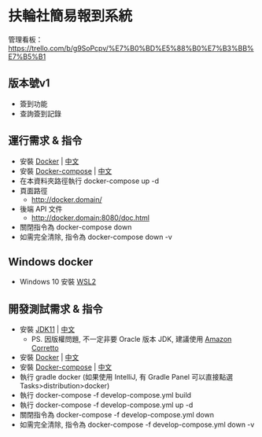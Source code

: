# 扶輪社簡易報到系統

管理看板：https://trello.com/b/g9SoPcpv/%E7%B0%BD%E5%88%B0%E7%B3%BB%E7%B5%B1

## 版本號v1

* 簽到功能
* 查詢簽到記錄

## 運行需求 & 指令

* 安裝 [Docker](https://docs.docker.com/get-docker/) | [中文](https://www.runoob.com/docker/ubuntu-docker-install.html)
* 安裝 [Docker-compose](https://docs.docker.com/compose/install/)
  | [中文](https://www.runoob.com/docker/docker-compose.html)
* 在本資料夾路徑執行 docker-compose up -d
* 頁面路徑
    - http://docker.domain/
* 後端 API 文件
    - http://docker.domain:8080/doc.html
* 關閉指令為 docker-compose down
* 如需完全清除, 指令為 docker-compose down -v

## Windows docker 

* Windows 10 安裝 [WSL2](https://docs.microsoft.com/zh-tw/windows/wsl/install-win10)

## 開發測試需求 & 指令

* 安裝 [JDK11](https://www.oracle.com/java/technologies/javase-jdk11-downloads.html)
  | [中文](https://www.runoob.com/java/java-environment-setup.html)
    - PS. 因版權問題, 不一定非要 Oracle 版本 JDK,
      建議使用 [Amazon Corretto](https://docs.aws.amazon.com/corretto/latest/corretto-11-ug/downloads-list.html)
* 安裝 [Docker](https://docs.docker.com/get-docker/) | [中文](https://www.runoob.com/docker/ubuntu-docker-install.html)
* 安裝 [Docker-compose](https://docs.docker.com/compose/install/)
  | [中文](https://www.runoob.com/docker/docker-compose.html)
* 執行 gradle docker (如果使用 IntelliJ, 有 Gradle Panel 可以直接點選 Tasks>distribution>docker)
* 執行 docker-compose -f develop-compose.yml build
* 執行 docker-compose -f develop-compose.yml up -d
* 關閉指令為 docker-compose -f develop-compose.yml down
* 如需完全清除, 指令為 docker-compose -f develop-compose.yml down -v
